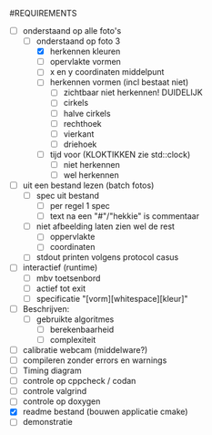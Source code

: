 #REQUIREMENTS

* [ ] onderstaand op alle foto's
  * [ ] onderstaand op foto 3
    * [x] herkennen kleuren
    * [ ] opervlakte vormen
    * [ ] x en y coordinaten middelpunt
    * [ ] herkennen vormen (incl bestaat niet)
      *  [ ] zichtbaar niet herkennen! DUIDELIJK
      *  [ ] cirkels
      *  [ ] halve cirkels
      *  [ ] rechthoek
      *  [ ] vierkant
      *  [ ] driehoek 
    * [ ] tijd voor (KLOKTIKKEN zie std::clock)
      * [ ] niet herkennen
      * [ ] wel herkennen
* [ ] uit een bestand lezen (batch fotos)
  * [ ] spec uit bestand
    * [ ] per regel 1 spec
    * [ ] text na een "#"/"hekkie" is commentaar
  * [ ] niet afbeelding laten zien wel de rest
    * [ ] oppervlakte
    * [ ] coordinaten
  * [ ] stdout printen volgens protocol casus
* [ ] interactief (runtime)
  * [ ] mbv toetsenbord
  * [ ] actief tot exit
  * [ ] specificatie "[vorm][whitespace][kleur]"
* [ ] Beschrijven:
  * [ ] gebruikte algoritmes
	* [ ] berekenbaarheid
	* [ ] complexiteit
* [ ] calibratie webcam (middelware?)
* [ ] compileren zonder errors en warnings
* [ ] Timing diagram
* [ ] controle op cppcheck / codan
* [ ] controle valgrind
* [ ] controle op doxygen
* [x] readme bestand (bouwen applicatie cmake)
* [ ] demonstratie
